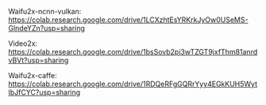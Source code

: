 Waifu2x-ncnn-vulkan: https://colab.research.google.com/drive/1LCXzhtEsYRKrkJyOw0USeMS-GlndeYZn?usp=sharing

Video2x: https://colab.research.google.com/drive/1bsSovb2pi3wTZGT9jxfThm81anrdvBVt?usp=sharing

Waifu2x-caffe: https://colab.research.google.com/drive/1RDQeRFgGQRrYyy4EGkKUH5WytIbJfCYC?usp=sharing
